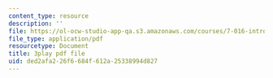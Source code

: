 ```yaml
---
content_type: resource
description: ''
file: https://ol-ocw-studio-app-qa.s3.amazonaws.com/courses/7-016-introductory-biology-fall-2018/ded2afa226f6684f612a25338994d827_hDppkpYcBdg.pdf
file_type: application/pdf
resourcetype: Document
title: 3play pdf file
uid: ded2afa2-26f6-684f-612a-25338994d827
---
```

